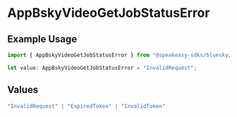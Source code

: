 # AppBskyVideoGetJobStatusError

## Example Usage

```typescript
import { AppBskyVideoGetJobStatusError } from "@speakeasy-sdks/bluesky/models/errors";

let value: AppBskyVideoGetJobStatusError = "InvalidRequest";
```

## Values

```typescript
"InvalidRequest" | "ExpiredToken" | "InvalidToken"
```